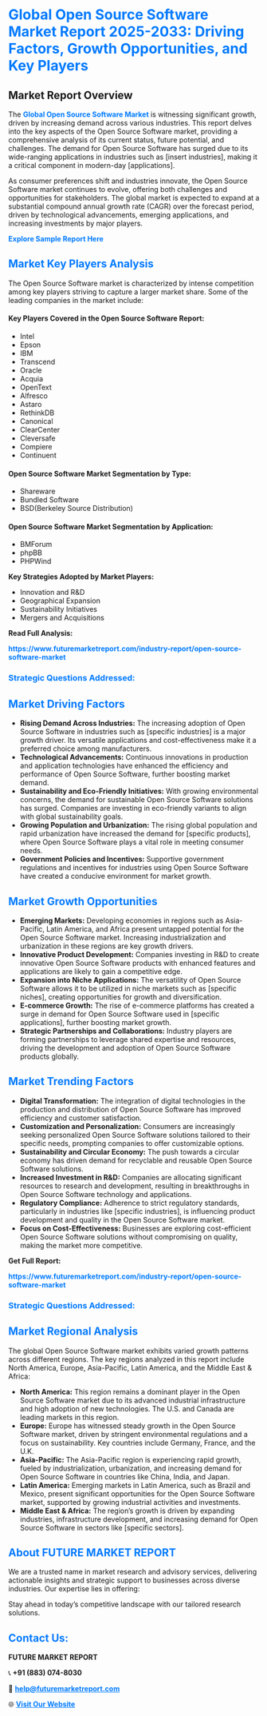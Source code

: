 <h1 style="color: #007BFF;">Global Open Source Software Market Report 2025-2033: Driving Factors, Growth Opportunities, and Key Players</h1>

<section id="overview">
<h2>Market Report Overview</h2>
<p>The <a href="https://www.futuremarketreport.com/industry-report/open-source-software-market" style="color: #007BFF; text-decoration: none;"><strong>Global Open Source Software Market</strong></a> is witnessing significant growth, driven by increasing demand across various industries. This report delves into the key aspects of the Open Source Software market, providing a comprehensive analysis of its current status, future potential, and challenges. The demand for Open Source Software has surged due to its wide-ranging applications in industries such as [insert industries], making it a critical component in modern-day [applications].</p>
<p>As consumer preferences shift and industries innovate, the Open Source Software market continues to evolve, offering both challenges and opportunities for stakeholders. The global market is expected to expand at a substantial compound annual growth rate (CAGR) over the forecast period, driven by technological advancements, emerging applications, and increasing investments by major players.</p>
</section>

<section id="overview">
<p><a href="https://www.futuremarketreport.com/request-sample/reportId=99402" style="color: #007BFF; text-decoration: none;"><strong>Explore Sample Report Here</strong></a></p>
</section>

<section id="key-players">
<h2 style="color: #007BFF;">Market Key Players Analysis</h2>
<p>The Open Source Software market is characterized by intense competition among key players striving to capture a larger market share. Some of the leading companies in the market include:</p>
<h4>Key Players Covered in the Open Source Software Report:</h4>
<ul><li>Intel</li><li>Epson</li><li>IBM</li><li>Transcend</li><li>Oracle</li><li>Acquia</li><li>OpenText</li><li>Alfresco</li><li>Astaro</li><li>RethinkDB</li><li>Canonical</li><li>ClearCenter</li><li>Cleversafe</li><li>Compiere</li><li>Continuent</li></ul>
<h4>Open Source Software Market Segmentation by Type:</h4>
<ul><li>Shareware</li><li>Bundled Software</li><li>BSD(Berkeley Source Distribution)</li></ul>

<h4>Open Source Software Market Segmentation by Application:</h4>
<ul><li>BMForum</li><li>phpBB</li><li>PHPWind</li></ul>
<p><strong>Key Strategies Adopted by Market Players:</strong></p>
<ul>
<li>Innovation and R&D</li>
<li>Geographical Expansion</li>
<li>Sustainability Initiatives</li>
<li>Mergers and Acquisitions</li>
</ul>
</section>

<section>
<p><strong>Read Full Analysis: </strong></p><a href="https://www.futuremarketreport.com/industry-report/open-source-software-market" style="color: #007BFF; text-decoration: none;"><strong>https://www.futuremarketreport.com/industry-report/open-source-software-market</strong></a>
<h3 style="color: #007BFF;">Strategic Questions Addressed:</h3>
</section>

<section id="driving-factors">
<h2 style="color: #007BFF;">Market Driving Factors</h2>
<ul>
<li><strong>Rising Demand Across Industries:</strong> The increasing adoption of Open Source Software in industries such as [specific industries] is a major growth driver. Its versatile applications and cost-effectiveness make it a preferred choice among manufacturers.</li>
<li><strong>Technological Advancements:</strong> Continuous innovations in production and application technologies have enhanced the efficiency and performance of Open Source Software, further boosting market demand.</li>
<li><strong>Sustainability and Eco-Friendly Initiatives:</strong> With growing environmental concerns, the demand for sustainable Open Source Software solutions has surged. Companies are investing in eco-friendly variants to align with global sustainability goals.</li>
<li><strong>Growing Population and Urbanization:</strong> The rising global population and rapid urbanization have increased the demand for [specific products], where Open Source Software plays a vital role in meeting consumer needs.</li>
<li><strong>Government Policies and Incentives:</strong> Supportive government regulations and incentives for industries using Open Source Software have created a conducive environment for market growth.</li>
</ul>
</section>

<section id="growth-opportunities">
<h2 style="color: #007BFF;">Market Growth Opportunities</h2>
<ul>
<li><strong>Emerging Markets:</strong> Developing economies in regions such as Asia-Pacific, Latin America, and Africa present untapped potential for the Open Source Software market. Increasing industrialization and urbanization in these regions are key growth drivers.</li>
<li><strong>Innovative Product Development:</strong> Companies investing in R&D to create innovative Open Source Software products with enhanced features and applications are likely to gain a competitive edge.</li>
<li><strong>Expansion into Niche Applications:</strong> The versatility of Open Source Software allows it to be utilized in niche markets such as [specific niches], creating opportunities for growth and diversification.</li>
<li><strong>E-commerce Growth:</strong> The rise of e-commerce platforms has created a surge in demand for Open Source Software used in [specific applications], further boosting market growth.</li>
<li><strong>Strategic Partnerships and Collaborations:</strong> Industry players are forming partnerships to leverage shared expertise and resources, driving the development and adoption of Open Source Software products globally.</li>
</ul>
</section>

<section id="trending-factors">
<h2 style="color: #007BFF;">Market Trending Factors</h2>
<ul>
<li><strong>Digital Transformation:</strong> The integration of digital technologies in the production and distribution of Open Source Software has improved efficiency and customer satisfaction.</li>
<li><strong>Customization and Personalization:</strong> Consumers are increasingly seeking personalized Open Source Software solutions tailored to their specific needs, prompting companies to offer customizable options.</li>
<li><strong>Sustainability and Circular Economy:</strong> The push towards a circular economy has driven demand for recyclable and reusable Open Source Software solutions.</li>
<li><strong>Increased Investment in R&D:</strong> Companies are allocating significant resources to research and development, resulting in breakthroughs in Open Source Software technology and applications.</li>
<li><strong>Regulatory Compliance:</strong> Adherence to strict regulatory standards, particularly in industries like [specific industries], is influencing product development and quality in the Open Source Software market.</li>
<li><strong>Focus on Cost-Effectiveness:</strong> Businesses are exploring cost-efficient Open Source Software solutions without compromising on quality, making the market more competitive.</li>
</ul>
</section>

<section>
<p><strong>Get Full Report: </strong></p><a href="https://www.futuremarketreport.com/industry-report/open-source-software-market" style="color: #007BFF; text-decoration: none;"><strong>https://www.futuremarketreport.com/industry-report/open-source-software-market</strong></a>
<h3 style="color: #007BFF;">Strategic Questions Addressed:</h3>
</section>


<section id="regional-analysis">
<h2 style="color: #007BFF;">Market Regional Analysis</h2>
<p>The global Open Source Software market exhibits varied growth patterns across different regions. The key regions analyzed in this report include North America, Europe, Asia-Pacific, Latin America, and the Middle East & Africa:</p>
<ul>
<li><strong>North America:</strong> This region remains a dominant player in the Open Source Software market due to its advanced industrial infrastructure and high adoption of new technologies. The U.S. and Canada are leading markets in this region.</li>
<li><strong>Europe:</strong> Europe has witnessed steady growth in the Open Source Software market, driven by stringent environmental regulations and a focus on sustainability. Key countries include Germany, France, and the U.K.</li>
<li><strong>Asia-Pacific:</strong> The Asia-Pacific region is experiencing rapid growth, fueled by industrialization, urbanization, and increasing demand for Open Source Software in countries like China, India, and Japan.</li>
<li><strong>Latin America:</strong> Emerging markets in Latin America, such as Brazil and Mexico, present significant opportunities for the Open Source Software market, supported by growing industrial activities and investments.</li>
<li><strong>Middle East & Africa:</strong> The region’s growth is driven by expanding industries, infrastructure development, and increasing demand for Open Source Software in sectors like [specific sectors].</li>
</ul>
</section>

<footer>
<h2 style="color: #007BFF;">About FUTURE MARKET REPORT</h2>
<p>We are a trusted name in market research and advisory services, delivering actionable insights and strategic support to businesses across diverse industries. Our expertise lies in offering:</p>

<p>Stay ahead in today’s competitive landscape with our tailored research solutions.</p>

<h2 style="color: #007BFF;">Contact Us:</h2>
<p><strong>FUTURE MARKET REPORT</strong></p>
<p>📞 <strong>+91 (883) 074-8030</strong></p>
<p>📧 <strong><a href="mailto:help@futuremarketreport.com" style="color: #007BFF;">help@futuremarketreport.com</a></strong></p>
<p>🌐 <strong><a href="https://www.futuremarketreport.com/" style="color: #007BFF;">Visit Our Website</a></strong></p>
</footer>